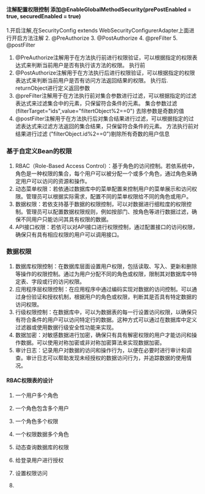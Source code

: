 #### 注解配置权限控制 添加@EnableGlobalMethodSecurity(prePostEnabled = true, securedEnabled = true)
1.开启注解,在SecurityConfig extends WebSecurityConfigurerAdapter上面进行开启方法注解
2. @PreAuthorize
3. @PostAuthorize
4. @preFilter
5. @postFilter
  
1. @PreAuthorize注解用于在方法执行前进行权限验证，可以根据指定的权限表达式来判断当前用户是否有执行该方法的权限。                执行前
2. @PostAuthorize注解用于在方法执行后进行权限验证，可以根据指定的权限表达式来判断当前用户是否有访问方法返回结果的权限。          执行后. returnObject进行定义返回参数
3. @preFilter注解用于在方法执行前对集合参数进行过滤，可以根据指定的过滤表达式来过滤集合中的元素，只保留符合条件的元素。          集合参数过滤(filterTarget="ids",value="filtertObject%2==0") 去除参数是奇数的值
4. @postFilter注解用于在方法执行后对集合结果进行过滤，可以根据指定的过滤表达式来过滤方法返回的集合结果，只保留符合条件的元素。  方法执行前对结果进行过滤 ("filterObject.id%2==0")剔除所有奇数的用户信息

### 基于自定义Bean的权限
1. RBAC（Role-Based Access Control）：基于角色的访问控制。若依系统中，角色是一种权限的集合，每个用户可以被分配一个或多个角色，通过角色来确定用户可以访问的资源和操作。
2. 动态菜单权限：若依通过数据库中的菜单配置来控制用户的菜单展示和访问权限。管理员可以根据实际需求，配置不同的菜单权限给不同的角色或用户。
3. 数据权限：若依支持基于数据的权限控制，可以对数据进行细粒度的权限控制。管理员可以配置数据权限规则，例如按部门、按角色等进行数据过滤，确保不同用户只能访问其具有权限的数据。
4. API接口权限：若依可以对API接口进行权限控制，通过配置接口的访问权限，确保只有具有相应权限的用户可以调用接口。


### 数据权限
1. 数据库权限控制：在数据库层面设置用户权限，包括读取、写入、更新和删除等操作的权限控制。通过为用户分配不同的角色或权限，限制其对数据库中特定表、字段或行的访问权限。
2. 应用程序层权限控制：在应用程序中通过编码实现对数据的访问控制。可以通过身份验证和授权机制，根据用户的角色或权限，判断其是否具有特定数据的访问权限。
3. 行级权限控制：在数据库中，可以为数据表的每一行设置访问权限，以确保只有符合条件的用户可以访问特定行的数据。这种方式可以通过在数据库中定义过滤器或使用数据行级安全性功能来实现。
4. 数据加密：对敏感数据进行加密，确保只有具有解密权限的用户才能访问和操作数据。可以使用对称加密或非对称加密算法来实现数据加密。
5. 审计日志：记录用户对数据的访问和操作行为，以便在必要时进行审计和调查。审计日志可以帮助发现未经授权的数据访问行为，并追踪数据的使用情况。

#### RBAC权限表的设计
1. 一个用户多个角色
2. 一个角色包含多个用户
3. 一个角色多个权限
4. 一个权限数据多个角色

1. 动态查询数据库的权限
2. 给登录用户进行授权
3. 设置权限访问
4. 
